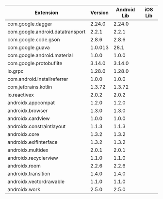 
| Extension | Version | Android Lib | iOS Lib |
| --- | --- | --- | --- |
| com.google.dagger | 2.24.0 | 2.24.0 |  |
| com.google.android.datatransport | 2.2.1 | 2.2.1 |  |
| com.google.code.gson | 2.8.6 | 2.8.6 |  |
| com.google.guava | 1.0.013 | 28.1 |  |
| com.google.android.material | 1.0.0 | 1.0.0 |  |
| com.google.protobuflite | 3.14.0 | 3.14.0 |  |
| io.grpc | 1.28.0 | 1.28.0 |  |
| com.android.installreferrer | 1.0.0 | 1.0.0 |  |
| com.jetbrains.kotlin | 1.3.72 | 1.3.72 |  |
| io.reactivex | 2.0.2 | 2.0.2 |  |
| androidx.appcompat | 1.2.0 | 1.2.0 |  |
| androidx.browser | 1.3.0 | 1.3.0 |  |
| androidx.cardview | 1.0.0 | 1.0.0 |  |
| androidx.constraintlayout | 1.1.3 | 1.1.3 |  |
| androidx.core | 1.3.2 | 1.3.2 |  |
| androidx.exifinterface | 1.3.2 | 1.3.2 |  |
| androidx.multidex | 2.0.1 | 2.0.1 |  |
| androidx.recyclerview | 1.1.0 | 1.1.0 |  |
| androidx.room | 2.2.6 | 2.2.6 |  |
| androidx.transition | 1.4.0 | 1.4.0 |  |
| androidx.vectordrawable | 1.1.0 | 1.1.0 |  |
| androidx.work | 2.5.0 | 2.5.0 |  |
